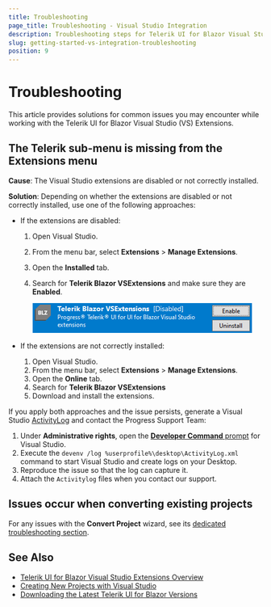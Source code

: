 ```yaml
---
title: Troubleshooting
page_title: Troubleshooting - Visual Studio Integration
description: Troubleshooting steps for Telerik UI for Blazor Visual Studio extensions.
slug: getting-started-vs-integration-troubleshooting
position: 9
---
```


# Troubleshooting

This article provides solutions for common issues you may encounter while working with the Telerik UI for Blazor Visual Studio (VS) Extensions.

## The Telerik sub-menu is missing from the Extensions menu

**Cause**: The Visual Studio extensions are disabled or not correctly installed.

**Solution**: Depending on whether the extensions are disabled or not correctly installed, use one of the following approaches:

* If the extensions are disabled:

   1. Open Visual Studio.
   1. From the menu bar, select **Extensions** > **Manage Extensions**.
   1. Open the **Installed** tab.
   1. Search for **Telerik Blazor VSExtensions** and make sure they are **Enabled**.

      ![Troubleshooting when the VS extension is disabled](images/enable-extensions.png)

* If the extensions are not correctly installed:

   1. Open Visual Studio.
   1. From the menu bar, select **Extensions** > **Manage Extensions**.
   1. Open the **Online** tab.
   1. Search for **Telerik Blazor VSExtensions**
   1. Download and install the extensions.

If you apply both approaches and the issue persists, generate a Visual Studio [ActivityLog](https://docs.microsoft.com/en-us/visualstudio/ide/reference/log-devenv-exe?view=vs-2019) and contact the Progress Support Team:

1. Under **Administrative rights**, open the [**Developer Command** prompt](https://docs.microsoft.com/en-us/dotnet/framework/tools/developer-command-prompt-for-vs) for Visual Studio.
1. Execute the `devenv /log %userprofile%\desktop\ActivityLog.xml` command to start Visual Studio and create logs on your Desktop.
1. Reproduce the issue so that the log can capture it.
1. Attach the `Activitylog` files when you contact our support.

## Issues occur when converting existing projects

For any issues with the **Convert Project** wizard, see its [dedicated troubleshooting section](slug:getting-started-vs-integration-convert-project#troubleshooting).

## See Also

* [Telerik UI for Blazor Visual Studio Extensions Overview](slug:getting-started-vs-integration-overview)
* [Creating New Projects with Visual Studio](slug:getting-started-vs-integration-new-project)
* [Downloading the Latest Telerik UI for Blazor Versions](slug:getting-started-vs-integration-latest-version)
